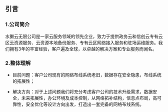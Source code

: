 ## 引言

### 1.公司简介

水獭云无限公司是一家云服务领域的领先企业，致力于提供政务云和信创云专有云区云资源服务、云资源本地备份服务、专有云区网络接入服务和驻场运维服务。我们拥有3年的丰富经验，客户遍及全球，以卓越的解决方案和专业服务而闻名。

### 2.整体理解

- 目前问题：客户公司现有的网络布线系统老旧，数据存在安全隐患，布线系统的拓展性；

- 解决方向：对于上述问题我们将充分考虑客户公司的技术升级需求，数据安全，未来拓展性，办公环境及成本控制，从网络拓补结构，信息点布局，高可靠性，安全优化等设计方向出发，打造出一套完备的网络布线系统。

